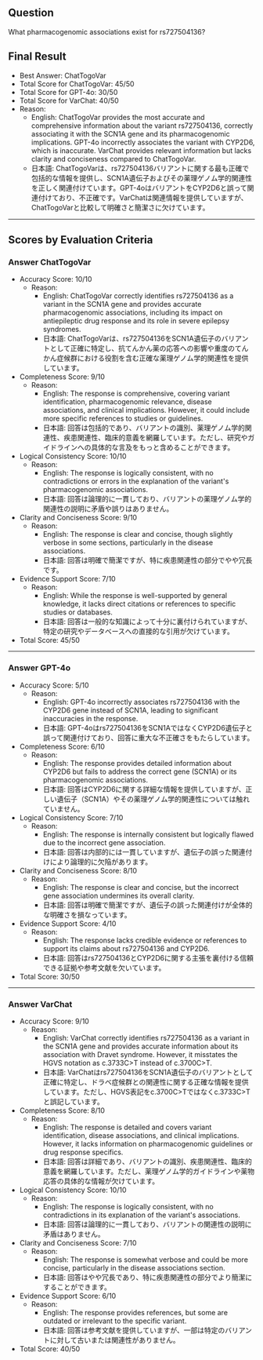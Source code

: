 ## Question

What pharmacogenomic associations exist for rs727504136?

## Final Result

- Best Answer: ChatTogoVar
- Total Score for ChatTogoVar: 45/50
- Total Score for GPT-4o: 30/50
- Total Score for VarChat: 40/50
- Reason:
  - English: ChatTogoVar provides the most accurate and comprehensive information about the variant rs727504136, correctly associating it with the SCN1A gene and its pharmacogenomic implications. GPT-4o incorrectly associates the variant with CYP2D6, which is inaccurate. VarChat provides relevant information but lacks clarity and conciseness compared to ChatTogoVar.
  - 日本語: ChatTogoVarは、rs727504136バリアントに関する最も正確で包括的な情報を提供し、SCN1A遺伝子およびその薬理ゲノム学的関連性を正しく関連付けています。GPT-4oはバリアントをCYP2D6と誤って関連付けており、不正確です。VarChatは関連情報を提供していますが、ChatTogoVarと比較して明確さと簡潔さに欠けています。

---

## Scores by Evaluation Criteria

### Answer ChatTogoVar
- Accuracy Score: 10/10
  - Reason: 
    - English: ChatTogoVar correctly identifies rs727504136 as a variant in the SCN1A gene and provides accurate pharmacogenomic associations, including its impact on antiepileptic drug response and its role in severe epilepsy syndromes.
    - 日本語: ChatTogoVarは、rs727504136をSCN1A遺伝子のバリアントとして正確に特定し、抗てんかん薬の応答への影響や重度のてんかん症候群における役割を含む正確な薬理ゲノム学的関連性を提供しています。
- Completeness Score: 9/10
  - Reason: 
    - English: The response is comprehensive, covering variant identification, pharmacogenomic relevance, disease associations, and clinical implications. However, it could include more specific references to studies or guidelines.
    - 日本語: 回答は包括的であり、バリアントの識別、薬理ゲノム学的関連性、疾患関連性、臨床的意義を網羅しています。ただし、研究やガイドラインへの具体的な言及をもっと含めることができます。
- Logical Consistency Score: 10/10
  - Reason: 
    - English: The response is logically consistent, with no contradictions or errors in the explanation of the variant's pharmacogenomic associations.
    - 日本語: 回答は論理的に一貫しており、バリアントの薬理ゲノム学的関連性の説明に矛盾や誤りはありません。
- Clarity and Conciseness Score: 9/10
  - Reason: 
    - English: The response is clear and concise, though slightly verbose in some sections, particularly in the disease associations.
    - 日本語: 回答は明確で簡潔ですが、特に疾患関連性の部分でやや冗長です。
- Evidence Support Score: 7/10
  - Reason: 
    - English: While the response is well-supported by general knowledge, it lacks direct citations or references to specific studies or databases.
    - 日本語: 回答は一般的な知識によって十分に裏付けられていますが、特定の研究やデータベースへの直接的な引用が欠けています。
- Total Score: 45/50

---

### Answer GPT-4o
- Accuracy Score: 5/10
  - Reason: 
    - English: GPT-4o incorrectly associates rs727504136 with the CYP2D6 gene instead of SCN1A, leading to significant inaccuracies in the response.
    - 日本語: GPT-4oはrs727504136をSCN1AではなくCYP2D6遺伝子と誤って関連付けており、回答に重大な不正確さをもたらしています。
- Completeness Score: 6/10
  - Reason: 
    - English: The response provides detailed information about CYP2D6 but fails to address the correct gene (SCN1A) or its pharmacogenomic associations.
    - 日本語: 回答はCYP2D6に関する詳細な情報を提供していますが、正しい遺伝子（SCN1A）やその薬理ゲノム学的関連性については触れていません。
- Logical Consistency Score: 7/10
  - Reason: 
    - English: The response is internally consistent but logically flawed due to the incorrect gene association.
    - 日本語: 回答は内部的には一貫していますが、遺伝子の誤った関連付けにより論理的に欠陥があります。
- Clarity and Conciseness Score: 8/10
  - Reason: 
    - English: The response is clear and concise, but the incorrect gene association undermines its overall clarity.
    - 日本語: 回答は明確で簡潔ですが、遺伝子の誤った関連付けが全体的な明確さを損なっています。
- Evidence Support Score: 4/10
  - Reason: 
    - English: The response lacks credible evidence or references to support its claims about rs727504136 and CYP2D6.
    - 日本語: 回答はrs727504136とCYP2D6に関する主張を裏付ける信頼できる証拠や参考文献を欠いています。
- Total Score: 30/50

---

### Answer VarChat
- Accuracy Score: 9/10
  - Reason: 
    - English: VarChat correctly identifies rs727504136 as a variant in the SCN1A gene and provides accurate information about its association with Dravet syndrome. However, it misstates the HGVS notation as c.3733C>T instead of c.3700C>T.
    - 日本語: VarChatはrs727504136をSCN1A遺伝子のバリアントとして正確に特定し、ドラベ症候群との関連性に関する正確な情報を提供しています。ただし、HGVS表記をc.3700C>Tではなくc.3733C>Tと誤記しています。
- Completeness Score: 8/10
  - Reason: 
    - English: The response is detailed and covers variant identification, disease associations, and clinical implications. However, it lacks information on pharmacogenomic guidelines or drug response specifics.
    - 日本語: 回答は詳細であり、バリアントの識別、疾患関連性、臨床的意義を網羅しています。ただし、薬理ゲノム学的ガイドラインや薬物応答の具体的な情報が欠けています。
- Logical Consistency Score: 10/10
  - Reason: 
    - English: The response is logically consistent, with no contradictions in its explanation of the variant's associations.
    - 日本語: 回答は論理的に一貫しており、バリアントの関連性の説明に矛盾はありません。
- Clarity and Conciseness Score: 7/10
  - Reason: 
    - English: The response is somewhat verbose and could be more concise, particularly in the disease associations section.
    - 日本語: 回答はやや冗長であり、特に疾患関連性の部分でより簡潔にすることができます。
- Evidence Support Score: 6/10
  - Reason: 
    - English: The response provides references, but some are outdated or irrelevant to the specific variant.
    - 日本語: 回答は参考文献を提供していますが、一部は特定のバリアントに対して古いまたは関連性がありません。
- Total Score: 40/50
